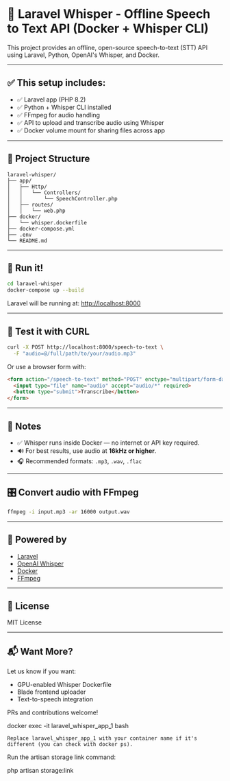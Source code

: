 # 🧠 Laravel Whisper - Offline Speech to Text API (Docker + Whisper CLI)

This project provides an offline, open-source speech-to-text (STT) API using Laravel, Python, OpenAI's Whisper, and Docker.

---

## ✅ This setup includes:

- ✅ Laravel app (PHP 8.2)
- ✅ Python + Whisper CLI installed
- ✅ FFmpeg for audio handling
- ✅ API to upload and transcribe audio using Whisper
- ✅ Docker volume mount for sharing files across app

---

## 📁 Project Structure

```
laravel-whisper/
├── app/
│   ├── Http/
│   │   └── Controllers/
│   │       └── SpeechController.php
│   ├── routes/
│   │   └── web.php
├── docker/
│   └── whisper.dockerfile
├── docker-compose.yml
├── .env
└── README.md
```

---

## 🚀 Run it!

```bash
cd laravel-whisper
docker-compose up --build
```

Laravel will be running at: [http://localhost:8000](http://localhost:8000)

---

## 🧪 Test it with CURL

```bash
curl -X POST http://localhost:8000/speech-to-text \
  -F "audio=@/full/path/to/your/audio.mp3"
```

Or use a browser form with:

```html
<form action="/speech-to-text" method="POST" enctype="multipart/form-data">
  <input type="file" name="audio" accept="audio/*" required>
  <button type="submit">Transcribe</button>
</form>
```

---

## 📝 Notes

- ✅ Whisper runs inside Docker — no internet or API key required.
- 🔊 For best results, use audio at **16kHz or higher**.
- 🎧 Recommended formats: `.mp3`, `.wav`, `.flac`

---

## 🎛️ Convert audio with FFmpeg

```bash
ffmpeg -i input.mp3 -ar 16000 output.wav
```

---

## 🤖 Powered by

- [Laravel](https://laravel.com/)
- [OpenAI Whisper](https://github.com/openai/whisper)
- [Docker](https://www.docker.com/)
- [FFmpeg](https://ffmpeg.org/)

---

## 📄 License

MIT License

---

## 📬 Want More?

Let us know if you want:
- GPU-enabled Whisper Dockerfile
- Blade frontend uploader
- Text-to-speech integration

PRs and contributions welcome!



docker exec -it laravel_whisper_app_1 bash

    Replace laravel_whisper_app_1 with your container name if it's different (you can check with docker ps).

Run the artisan storage link command:

php artisan storage:link